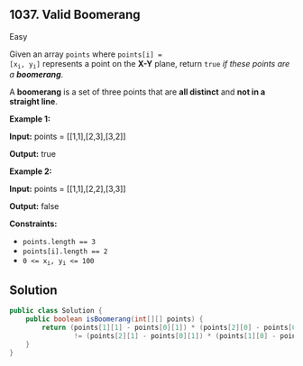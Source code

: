 ## 1037\. Valid Boomerang

Easy

Given an array `points` where <code>points[i] = [x<sub>i</sub>, y<sub>i</sub>]</code> represents a point on the **X-Y** plane, return `true` _if these points are a **boomerang**_.

A **boomerang** is a set of three points that are **all distinct** and **not in a straight line**.

**Example 1:**

**Input:** points = [[1,1],[2,3],[3,2]]

**Output:** true

**Example 2:**

**Input:** points = [[1,1],[2,2],[3,3]]

**Output:** false

**Constraints:**

*   `points.length == 3`
*   `points[i].length == 2`
*   <code>0 <= x<sub>i</sub>, y<sub>i</sub> <= 100</code>

## Solution

```java
public class Solution {
    public boolean isBoomerang(int[][] points) {
        return (points[1][1] - points[0][1]) * (points[2][0] - points[0][0])
                != (points[2][1] - points[0][1]) * (points[1][0] - points[0][0]);
    }
}
```